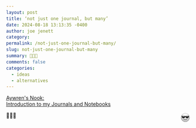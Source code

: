 ```yaml
---
layout: post
title: ‘not just one journal, but many’
date: 2024-08-18 13:13:35 -0400
author: joe jenett
category: 
permalink: /not-just-one-journal-but-many/
slug: not-just-one-journal-but-many
summary: 👏💡📔
comments: false
categories:
  - ideas
  - alternatives
---
```

<a title="Introduction to my Journals and Notebooks - Aywren's Nook | Gaming & Geek Blog" href="https://aywren.com/2024/08/07/introduction-to-my-journals-and-notebooks/">Aywren's Nook:<br>Introduction to my Journals and Notebooks</a>
<p>
<img src="/images/eguy.png" alt="" width="28" style="position:relative;float:right;">
👏💡📔
</p>
<a style="display:none;" href="https://brid.gy/publish/mastodon"><small>(cross-posted to mastodon)</small></a>